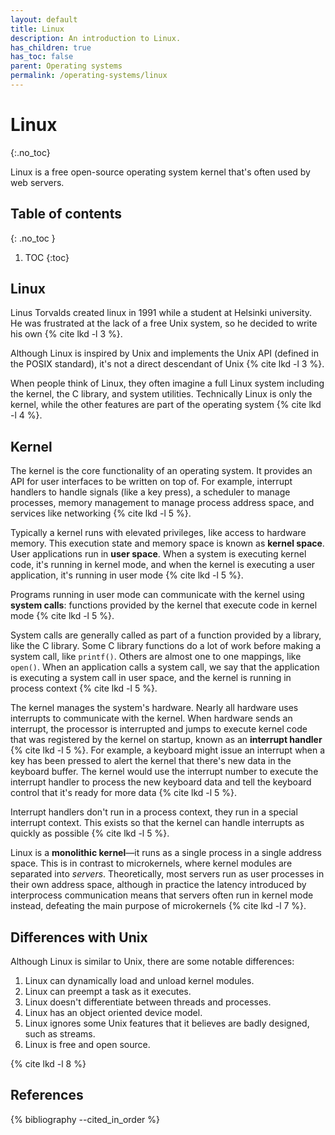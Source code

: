 ```yaml
---
layout: default
title: Linux
description: An introduction to Linux.
has_children: true
has_toc: false
parent: Operating systems
permalink: /operating-systems/linux
---
```


<!-- prettier-ignore-start -->

# Linux
{:.no_toc}

Linux is a free open-source operating system kernel that's often used by web servers.

## Table of contents
{: .no_toc  }

1. TOC
{:toc}

<!-- prettier-ignore-end -->

## Linux

Linus Torvalds created linux in 1991 while a student at Helsinki university. He was frustrated at the lack of a free Unix system, so he decided to write his own {% cite lkd -l 3 %}.

Although Linux is inspired by Unix and implements the Unix API (defined in the POSIX standard), it's not a direct descendant of Unix {% cite lkd -l 3 %}.

When people think of Linux, they often imagine a full Linux system including the kernel, the C library, and system utilities. Technically Linux is only the kernel, while the other features are part of the operating system {% cite lkd -l 4 %}.

## Kernel

The kernel is the core functionality of an operating system. It provides an API for user interfaces to be written on top of. For example, interrupt handlers to handle signals (like a key press), a scheduler to manage processes, memory management to manage process address space, and services like networking {% cite lkd -l 5 %}.

Typically a kernel runs with elevated privileges, like access to hardware memory. This execution state and memory space is known as **kernel space**. User applications run in **user space**. When a system is executing kernel code, it's running in kernel mode, and when the kernel is executing a user application, it's running in user mode {% cite lkd -l 5 %}.

Programs running in user mode can communicate with the kernel using **system calls**: functions provided by the kernel that execute code in kernel mode {% cite lkd -l 5 %}.

System calls are generally called as part of a function provided by a library, like the C library. Some C library functions do a lot of work before making a system call, like `printf()`. Others are almost one to one mappings, like `open()`. When an application calls a system call, we say that the application is executing a system call in user space, and the kernel is running in process context {% cite lkd -l 5 %}.

The kernel manages the system's hardware. Nearly all hardware uses interrupts to communicate with the kernel. When hardware sends an interrupt, the processor is interrupted and jumps to execute kernel code that was registered by the kernel on startup, known as an **interrupt handler** {% cite lkd -l 5 %}. For example, a keyboard might issue an interrupt when a key has been pressed to alert the kernel that there's new data in the keyboard buffer. The kernel would use the interrupt number to execute the interrupt handler to process the new keyboard data and tell the keyboard control that it's ready for more data {% cite lkd -l 5 %}.

Interrupt handlers don't run in a process context, they run in a special interrupt context. This exists so that the kernel can handle interrupts as quickly as possible {% cite lkd -l 5 %}.

Linux is a **monolithic kernel**—it runs as a single process in a single address space. This is in contrast to microkernels, where kernel modules are separated into _servers_. Theoretically, most servers run as user processes in their own address space, although in practice the latency introduced by interprocess communication means that servers often run in kernel mode instead, defeating the main purpose of microkernels {% cite lkd -l 7 %}.

## Differences with Unix

Although Linux is similar to Unix, there are some notable differences:

1. Linux can dynamically load and unload kernel modules.
2. Linux can preempt a task as it executes.
3. Linux doesn't differentiate between threads and processes.
4. Linux has an object oriented device model.
5. Linux ignores some Unix features that it believes are badly designed, such as streams.
6. Linux is free and open source.

{% cite lkd -l 8 %}

## References

{% bibliography --cited_in_order %}
